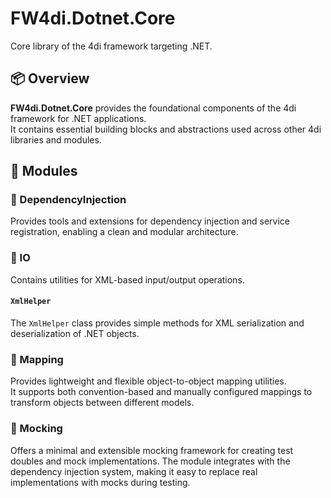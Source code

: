 # FW4di.Dotnet.Core

Core library of the 4di framework targeting .NET.

## 📦 Overview

**FW4di.Dotnet.Core** provides the foundational components of the 4di framework for .NET applications.  
It contains essential building blocks and abstractions used across other 4di libraries and modules.

## 🧩 Modules

### 🔧 DependencyInjection
Provides tools and extensions for dependency injection and service registration, enabling a clean and modular architecture.

### 💾 IO
Contains utilities for XML-based input/output operations.

#### `XmlHelper`
The `XmlHelper` class provides simple methods for XML serialization and deserialization of .NET objects.

### 🔀 Mapping
Provides lightweight and flexible object-to-object mapping utilities.  
It supports both convention-based and manually configured mappings to transform objects between different models.

### 🧪 Mocking

Offers a minimal and extensible mocking framework for creating test doubles and mock implementations.
The module integrates with the dependency injection system, making it easy to replace real implementations with mocks during testing.